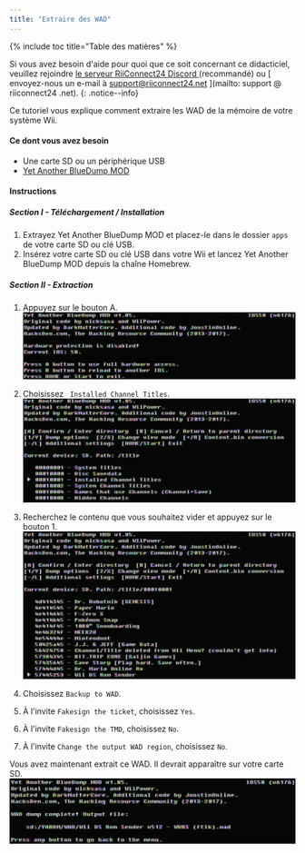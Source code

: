 ```yaml
---
title: "Extraire des WAD"
---
```


{% include toc title="Table des matières" %}

Si vous avez besoin d'aide pour quoi que ce soit concernant ce didacticiel, veuillez rejoindre [ le serveur RiiConnect24 Discord ](https://discord.gg/rc24) (recommandé) ou [ envoyez-nous un e-mail à support@riiconnect24.net ](mailto: support @ riiconnect24 .net).
{: .notice--info}

Ce tutoriel vous explique comment extraire les WAD de la mémoire de votre système Wii.

#### Ce dont vous avez besoin
* Une carte SD ou un périphérique USB
* [Yet Another BlueDump MOD](/assets/files/YABDM.zip)

#### Instructions
##### Section I - Téléchargement / Installation

1. Extrayez Yet Another BlueDump MOD et placez-le dans le dossier ` apps ` de votre carte SD ou clé USB.
2. Insérez votre carte SD ou clé USB dans votre Wii et lancez Yet Another BlueDump MOD depuis la chaîne Homebrew.

##### Section II - Extraction
1. Appuyez sur le bouton A. ![Press A](/images/DumpWADS/2.png)

2. Choisissez ` Installed Channel Titles`. ![Installed Channel Titles](/images/DumpWADS/3.png)

3. Recherchez le contenu que vous souhaitez vider et appuyez sur le bouton 1. ![Find channel](/images/DumpWADS/4.png)

4. Choisissez ` Backup to WAD `.
5. À l'invite ` Fakesign the ticket `, choisissez ` Yes `.
6. À l'invite ` Fakesign the TMD `, choisissez ` No `.
7. À l'invite ` Change the output WAD region `, choisissez ` No `.

Vous avez maintenant extrait ce WAD. Il devrait apparaître sur votre carte SD. ![Done](/images/DumpWADS/5.png)
